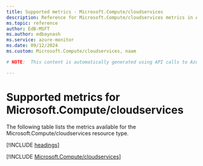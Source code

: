 ```yaml
---
title: Supported metrics - Microsoft.Compute/cloudservices
description: Reference for Microsoft.Compute/cloudservices metrics in Azure Monitor.
ms.topic: reference
author: EdB-MSFT
ms.author: edbaynash
ms.service: azure-monitor
ms.date: 09/12/2024
ms.custom: Microsoft.Compute/cloudservices, naam

# NOTE:  This content is automatically generated using API calls to Azure. Any edits made on these files will be overwritten in the next run of the script. 

---
```


  
# Supported metrics for Microsoft.Compute/cloudservices
  
The following table lists the metrics available for the Microsoft.Compute/cloudservices resource type.  
  
  
[!INCLUDE [headings](~/reusable-content/ce-skilling/azure/includes/azure-monitor/reference/metrics/metrics-headings.md)]  
  
 

[!INCLUDE [Microsoft.Compute/cloudservices](~/reusable-content/ce-skilling/azure/includes/azure-monitor/reference/metrics/microsoft-compute-cloudservices-metrics-include.md)]  

